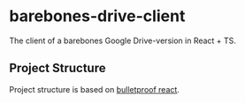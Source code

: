 # barebones-drive-client

The client of a barebones Google Drive-version in React + TS.

## Project Structure

Project structure is based on [bulletproof react](https://github.com/alan2207/bulletproof-react).

